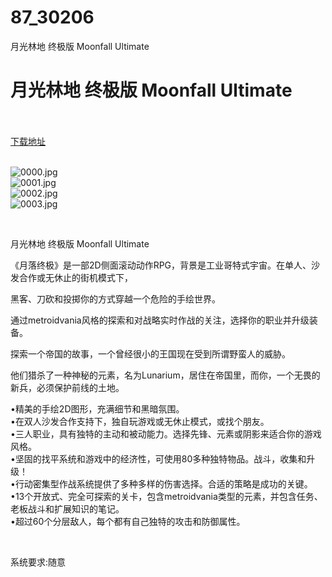 # 87_30206
月光林地 终极版 Moonfall Ultimate
# 月光林地 终极版 Moonfall Ultimate
 <br/></br>
[下载地址](https://www.switch520.cc/article/30206 "下载地址")
<br/></br>

<p><img title="0000.jpg" src="https://www.switch520.cc/muke_img/2022_04_24_306422708c405.jpg" alt="0000.jpg"><br>
<img title="0001.jpg" src="https://www.switch520.cc/muke_img/2022_04_24_ce1ffb40bacd5.jpg" alt="0001.jpg"><br>
<img title="0002.jpg" src="https://www.switch520.cc/muke_img/2022_04_24_bfb5f668230f5.jpg" alt="0002.jpg"><br>
<img title="0003.jpg" src="https://www.switch520.cc/muke_img/2022_04_24_bf29db504976b.jpg" alt="0003.jpg"></p>
<p>&nbsp;</p>
<p>月光林地 终极版 Moonfall Ultimate</p>
<p>《月落终极》是一部2D侧面滚动动作RPG，背景是工业哥特式宇宙。在单人、沙发合作或无休止的街机模式下，</p>
<p>黑客、刀砍和投掷你的方式穿越一个危险的手绘世界。</p>
<p>通过metroidvania风格的探索和对战略实时作战的关注，选择你的职业并升级装备。</p>
<p>探索一个帝国的故事，一个曾经很小的王国现在受到所谓野蛮人的威胁。</p>
<p>他们猎杀了一种神秘的元素，名为Lunarium，居住在帝国里，而你，一个无畏的新兵，必须保护前线的土地。</p>
<p>•精美的手绘2D图形，充满细节和黑暗氛围。<br>
•在双人沙发合作支持下，独自玩游戏或无休止模式，或找个朋友。<br>
•三人职业，具有独特的主动和被动能力。选择先锋、元素或阴影来适合你的游戏风格。<br>
•坚固的找平系统和游戏中的经济性，可使用80多种独特物品。战斗，收集和升级！<br>
•行动密集型作战系统提供了多种多样的伤害选择。合适的策略是成功的关键。<br>
•13个开放式、完全可探索的关卡，包含metroidvania类型的元素，并包含任务、老板战斗和扩展知识的笔记。<br>
•超过60个分层敌人，每个都有自己独特的攻击和防御属性。</p>
<p>&nbsp;</p>
<p>系统要求:随意</p>



